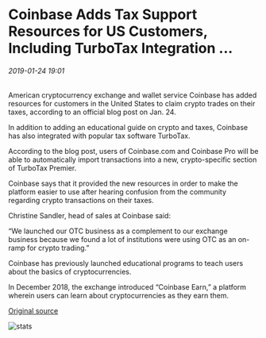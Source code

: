 # Coinbase Adds Tax Support Resources for US Customers, Including TurboTax Integration ...

###### 2019-01-24 19:01

American cryptocurrency exchange and wallet service Coinbase has added resources for customers in the United States to claim crypto trades on their taxes, according to an official blog post on Jan. 24.

In addition to adding an educational guide on crypto and taxes, Coinbase has also integrated with popular tax software TurboTax.

According to the blog post, users of Coinbase.com and Coinbase Pro will be able to automatically import transactions into a new, crypto-specific section of TurboTax Premier.

Coinbase says that it provided the new resources in order to make the platform easier to use after hearing confusion from the community regarding crypto transactions on their taxes.

Christine Sandler, head of sales at Coinbase said:

“We launched our OTC business as a complement to our exchange business because we found a lot of institutions were using OTC as an on-ramp for crypto trading.”

Coinbase has previously launched educational programs to teach users about the basics of cryptocurrencies.

In December 2018, the exchange introduced “Coinbase Earn,” a platform wherein users can learn about cryptocurrencies as they earn them.

[Original source](https://cointelegraph.com/news/coinbase-adds-tax-support-resources-for-us-customers-including-turbotax-integration)

![stats](https://c.statcounter.com/11760860/0/a89fa40b/1/ "stats")